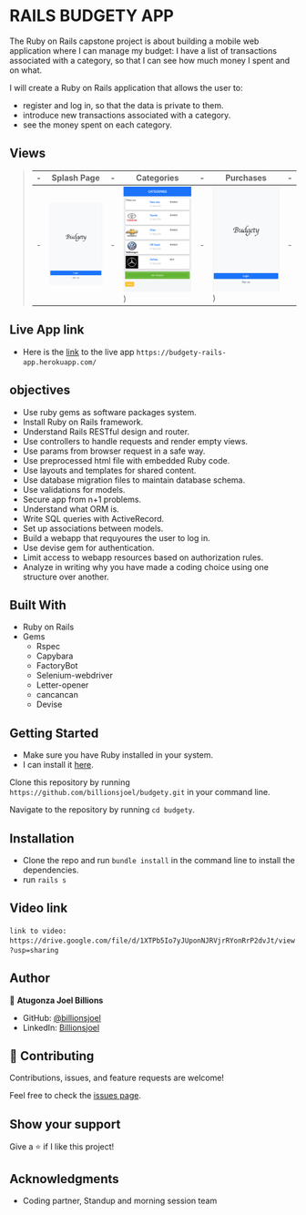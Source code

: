 # RAILS BUDGETY APP

The Ruby on Rails capstone project is about building a mobile web application where I can manage my budget: I have a list of transactions associated with a category, so that I can see how much money I spent and on what.

I will create a Ruby on Rails application that allows the user to:

- register and log in, so that the data is private to them.
- introduce new transactions associated with a category.
- see the money spent on each category.

## Views

> | -   | Splash Page                        | -   | Categories                          | -   | Purchases                           | -   |
> | --- | ---------------------------------- | --- | ----------------------------------- | --- | ----------------------------------- | --- |
> | -   | ![screenshot](app-screenshot1.png) | -   | ![screenshot](app-screenshot3.png)) | -   | ![screenshot](app-screenshot1.png)) | -   |

## Live App link
- Here is the [link](https://budgety-rails-app.herokuapp.com/) to the live app `https://budgety-rails-app.herokuapp.com/`

## objectives

- Use ruby gems as software packages system.
- Install Ruby on Rails framework.
- Understand Rails RESTful design and router.
- Use controllers to handle requests and render empty views.
- Use params from browser request in a safe way.
- Use preprocessed html file with embedded Ruby code.
- Use layouts and templates for shared content.
- Use database migration files to maintain database schema.
- Use validations for models.
- Secure app from n+1 problems.
- Understand what ORM is.
- Write SQL queries with ActiveRecord.
- Set up associations between models.
- Build a webapp that requyoures the user to log in.
- Use devise gem for authentication.
- Limit access to webapp resources based on authorization rules.
- Analyze in writing why you have made a coding choice using one structure over another.

## Built With

- Ruby on Rails
- Gems
  - Rspec
  - Capybara
  - FactoryBot
  - Selenium-webdriver
  - Letter-opener
  - cancancan
  - Devise

## Getting Started

- Make sure you have Ruby installed in your system.
- I can install it [here](https://www.ruby-lang.org/en/documentation/installation/).

Clone this repository by running `https://github.com/billionsjoel/budgety.git` in your command line.

Navigate to the repository by running `cd budgety`.

## Installation

- Clone the repo and run `bundle install` in the command line to install the dependencies.
- run `rails s`

## Video link

`link to video: https://drive.google.com/file/d/1XTPb5Io7yJUponNJRVjrRYonRrP2dvJt/view?usp=sharing`

## Author

👤 **Atugonza Joel Billions**

- GitHub: [@billionsjoel](https://github.com/billionsjoel)
- LinkedIn: [Billionsjoel](https://www.linkedin.com/in/billionsjoel/)

## 🤝 Contributing

Contributions, issues, and feature requests are welcome!

Feel free to check the [issues page](https://github.com/billionsjoel/budgety/issues).

## Show your support

Give a ⭐️ if I like this project!

## Acknowledgments

- Coding partner, Standup and morning session team
